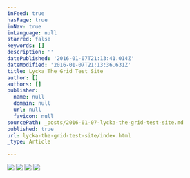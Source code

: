 ```yaml
---
inFeed: true
hasPage: true
inNav: true
inLanguage: null
starred: false
keywords: []
description: ''
datePublished: '2016-01-07T21:13:41.014Z'
dateModified: '2016-01-07T21:13:36.631Z'
title: Lycka The Grid Test Site
author: []
authors: []
publisher:
  name: null
  domain: null
  url: null
  favicon: null
sourcePath: _posts/2016-01-07-lycka-the-grid-test-site.md
published: true
url: lycka-the-grid-test-site/index.html
_type: Article

---
```

![](https://the-grid-user-content.s3-us-west-2.amazonaws.com/1452359f-6a40-48d9-bee0-3ab2fa777882.jpg)
![](https://the-grid-user-content.s3-us-west-2.amazonaws.com/1f01eb59-302d-4e34-ae6f-9bc4f096b008.jpg)
![](https://the-grid-user-content.s3-us-west-2.amazonaws.com/2acf877a-8aba-46f4-91e0-4b3e35f5844d.jpg)
![](https://the-grid-user-content.s3-us-west-2.amazonaws.com/a9506a00-4e29-4a50-87e6-5bfc5734d6f6.jpg)